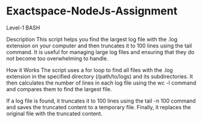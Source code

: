 # Exactspace-NodeJs-Assignment
Level-1     BASH 

Description
This script helps you find the largest log file with the .log extension on your computer and then truncates it to 100 lines using the tail command. It is useful for managing large log files and ensuring that they do not become too overwhelming to handle.

How it Works
The script uses a for loop to find all files with the .log extension in the specified directory (/path/to/logs) and its subdirectories. It then calculates the number of lines in each log file using the wc -l command and compares them to find the largest file.

If a log file is found, it truncates it to 100 lines using the tail -n 100 command and saves the truncated content to a temporary file. Finally, it replaces the original file with the truncated content.



